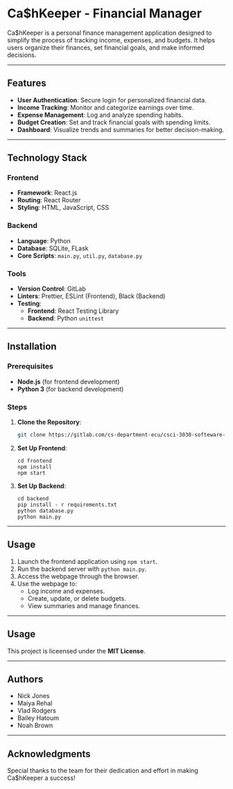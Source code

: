# Ca$hKeeper - Financial Manager 

Ca$hKeeper is a personal finance management application designed to simplify the process of tracking income, expenses, and budgets. It helps users organize their finances, set financial goals, and make informed decisions.

---

## Features

- **User Authentication**: Secure login for personalized financial data.
- **Income Tracking**: Monitor and categorize earnings over time.
- **Expense Management**: Log and analyze spending habits.
- **Budget Creation**: Set and track financial goals with spending limits.
- **Dashboard**: Visualize trends and summaries for better decision-making.

---

## Technology Stack

### Frontend
- **Framework**: React.js
- **Routing**: React Router
- **Styling**: HTML, JavaScript, CSS

### Backend
- **Language**: Python
- **Database**: SQLite, FLask
- **Core Scripts**: `main.py`, `util.py`, `database.py`

### Tools
- **Version Control**: GitLab
- **Linters**: Prettier, ESLint (Frontend), Black (Backend)
- **Testing**:
  - **Frontend**: React Testing Library
  - **Backend**: Python `unittest`

---

## Installation

### Prerequisites
- **Node.js** (for frontend development)
- **Python 3** (for backend development)

### Steps

1. **Clone the Repository**:
   ```bash
   git clone https://gitlab.com/cs-department-ecu/csci-3030-softeware-engineering-i-fall-2024/financial-manager/financial-manager/-/tree/main
    ```
2. **Set Up Frontend**:
    ```
    cd frontend
    npm install
    npm start
    ```
3. **Set Up Backend**:
    ```
    cd backend
    pip install - r requirements.txt
    python database.py
    python main.py
    ```
---

## Usage

1. Launch the frontend application using `npm start`.
2. Run the backend server with `python main.py`.
3. Access the webpage through the browser.
4. Use the webpage to:
    - Log income and expenses.
    - Create, update, or delete budgets.
    - View summaries and manage finances.

---

## Usage

This project is liceensed under the **MIT License**.

---

## Authors

- Nick Jones
- Maiya Rehal
- Vlad Rodgers
- Bailey Hatoum
- Noah Brown

---

## Acknowledgments

Special thanks to the team for their dedication and effort in making Ca$hKeeper a success!
